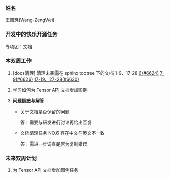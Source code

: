 ### 姓名

王赠玮(Wang-ZengWei)

### 开发中的快乐开源任务

专项团：文档

### 本双周工作

1. [docs清理] 清理未暴露在 sphinx toctree 下的文档 1-9、17-28 [6(#6624)](https://github.com/PaddlePaddle/docs/pull/6624) [7-9(#6626)](https://github.com/PaddlePaddle/docs/pull/6626) [17-19、27-28(#6630)](https://github.com/PaddlePaddle/docs/pull/6630)

2. 学习如何为 Tensor API 文档增加图例

4. **问题疑惑与解答**

   - 关于文档是否保留的问题

     答：需要与研发进行讨论再给出回复

   - 文档清理任务 NO.6 存在中文与英文不一致

     答：需进一步调查是否为复制错误


### 未来双周计划

1. 为 Tensor API 文档增加图例任务
